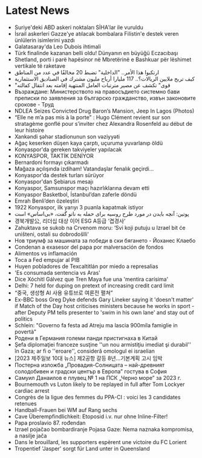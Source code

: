 # Latest News
-  Suriye'deki ABD askeri noktaları SİHA'lar ile vuruldu
-  İsrail askerleri Gazze'ye atılacak bombalara Filistin'e destek veren ünlülerin isimlerini yazdı
-  Galatasaray'da Leo Dubois ihtimali
-  Türk finalinde kazanan belli oldu! Dünyanın en büyüğü Eczacıbaşı
-  Shetland, porti i parë hapësinor në Mbretërinë e Bashkuar për lëshimet vertikale të raketave
-  ارتكبوا هذا الأمر.. "الداخلية" تضبط 20 مخالفًا في عدد من المناطق
-  كيف تربح ملايين الريالات؟.. 117 مليارا أرباح مليون مشترك في الصناديق الاستثمارية
-  "قوى" تكشف عن مصير مترتبات العامل المنتهية إقامته بعد انتقال كفالته
-  Възраждане: Министерството на правосъдието системно бави преписки по заявления за българско гражданство, извън законовите срокове - Труд
-  NDLEA Seizes Convicted Drug Baron’s Mansion, Jeep In Lagos (Photos)
-  “Elle ne m’a pas mis à la porte” : Hugo Clément revient sur son stratagème gonflé pour s’inviter chez Alexandra Rosenfeld au début de leur histoire
-  Xankəndi şəhər stadionunun son vəziyyəti
-  Ağaç keserken düşen kaya çarptı, uçuruma yuvarlanıp öldü
-  Konyaspor'da gereken takviyeler yapılacak
-  KONYASPOR, TAKTİK DENİYOR
-  Bernardoni formayı çıkarmadı
-  Mağaza açılışında izdiham! Vatandaşlar fenalık geçirdi...
-  Konyaspor'da destek turları sürüyor
-  Konyaspor'dan Şebiarus mesajı
-  Konyaspor, Samsunspor maçı hazırlıklarına devam etti
-  Konyaspor Basketbol, İstanbul’dan zaferle döndü
-  Emrah Benli’den özeleştiri
-  1922 Konyaspor, ilk yarıyı 3 puanla kapatmak istiyor
-  پوتین: آنچه بایدن در مورد طرح روسیه برای حمله به ناتو گفت، «بی‌‏اساس» است
-  경북개발公, 리더십 대상 이어 ESG A등급 ‘겹경사’
-  Zahuktava se sukob na Crvenom moru: ‘Svi koji putuju u Izrael bit će uništeni, ostali su dobrodošlli‘
-  Нов триумф за машината за победи в ски бягането - Йоханес Клаебо
-  Condenan a exasesor del papa por malversación de fondos
-  Alimentos vs inflamación
-  Toca a Fed empujar al PIB
-  Huyen pobladores de Texcaltitlán por miedo a represalias
-  'Es consumada sentencia vs Aras'
-  Dice Xóchitl Gálvez que Tren Maya fue una 'mentira carísima'
-  Delhi: 7 held for duping on pretext of increasing credit card limit
-  “중국, 생성형 AI 사용 유튜브로 여론전 펼쳐”
-  Ex-BBC boss Greg Dyke defends Gary Lineker saying it 'doesn't matter' if Match of the Day host criticises ministers because he works in sport - after Deputy PM tells presenter to 'swim in his own lane' and stay out of politics
-  Schlein: "Governo fa festa ad Atreju ma lascia 900mila famiglie in povertà"
-  Родени в Германия големи панди пристигнаха в Китай
-  Şefa diplomaţiei franceze susţine ''un nou armistiţiu imediat şi durabil'' în Gaza; ar fi o ''eroare'', consideră omologul ei israelian
-  [2023 제주일보 10대 뉴스] 제2공항 갈등 8년…기본계획 고시 임박
-  Постерна изложба „Провадия-Солницата – най-древният солодобивен и градски център в Европа” гостува в София
-  Самуил Данаилов е плувец № 1 на ПСК „Черно море” за 2023 г.
-  Bournemouth vs Luton likely to be replayed in full after Tom Lockyer cardiac arrest
-  Congrès de la ligue des femmes du PPA-CI : voici les 3 candidates retenues
-  Handball-Frauen bei WM auf Rang sechs
-  Cave Überempfindlichkeit: Etoposid i.v. nur ohne Inline-Filter!
-  Papa proslavio 87. rođendan
-  Izrael pojačao bombardiranje Pojasa Gaze: Nema naznaka kompromisa, a nasilje jača
-  Dans le brouillard, les supporters espèrent une victoire du FC Lorient
-  Tropentief 'Jasper' sorgt für Land unter in Queensland
